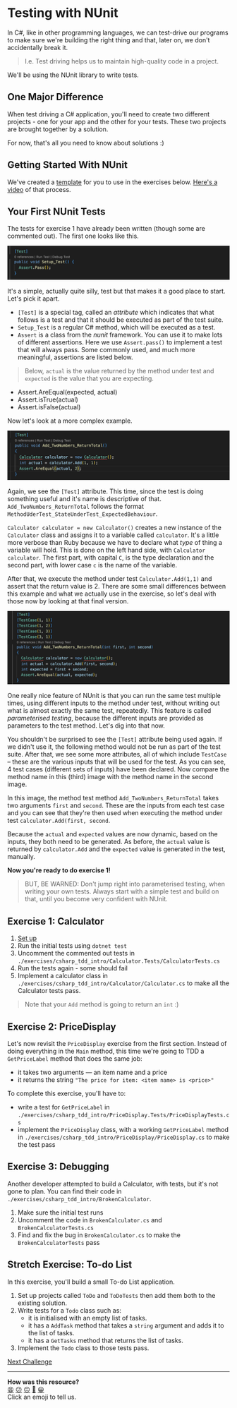 # Testing with NUnit

In C#, like in other programming languages, we can test-drive our programs to make sure we're building the right thing and that, later on, we don't accidentally break it.

> I.e. Test driving helps us to maintain high-quality code in a project.

We'll be using the NUnit library to write tests. 

## One Major Difference

When test driving a C# application, you'll need to create two different projects - one for your app and the other for your tests. These two projects are brought together by a solution.

For now, that's all you need to know about solutions :)

## Getting Started With NUnit

We've created a [template][tdd_template] for you to use in the exercises below. [Here's a video][nunit_setup] of that process.

[tdd_template]: ./exercises/csharp_tdd_intro/README.md
[nunit_setup]: https://youtu.be/jg80CVIwt8U

## Your First NUnit Tests

The tests for exercise 1 have already been written (though some are commented out). The first one looks like this.

![Exercise 1 Test 1](resources/05_exercise_1_tests_1.png)

It's a simple, actually quite silly, test but that makes it a good place to start. Let's pick it apart.

- `[Test]` is a special tag, called an _attribute_ which indicates that what follows is a test and that it should be executed as part of the test suite.
- `Setup_Test` is a regular C# method, which will be executed as a test.
- `Assert` is a class from the _nunit_ framework. You can use it to make lots of different assertions. Here we use `Assert.pass()` to implement a test that will always pass. Some commonly used, and much more meaningful, assertions are listed below.

> Below, `actual` is the value returned by the method under test and `expected` is the value that you are expecting.

* Assert.AreEqual(expected, actual)
* Assert.isTrue(actual)
* Assert.isFalse(actual)

Now let's look at a more complex example.

![Exercise 1 Test 2 - simplified](resources/06_exercise_1_tests_2.png)

Again, we see the `[Test]` attribute. This time, since the test is doing something useful and it's name is descriptive of that. `Add_TwoNumbers_ReturnTotal` follows the format `MethodUderTest_StateUnderTest_ExpectedBehaviour`.

`Calculator calculator = new Calculator()` creates a new instance of the `Calculator` class and assigns it to a variable called `calculator`. It's a little more verbose than Ruby because we have to declare what _type_ of thing a variable will hold. This is done on the left hand side, with `Calculator calculator`. The first part, with capital `C`, is the type declaration and the second part, with lower case `c` is the name of the variable.

After that, we execute the method under test `Calculator.Add(1,1)` and assert that the return value is 2. There are some small differences between this example and what we actually use in the exercise, so let's deal with those now by looking at that final version.

![Exercise 1 Test 2 - complete](resources/07_exercise_1_tests_3.png)

One really nice feature of NUnit is that you can run the same test multiple times, using different inputs to the method under test, without writing out what is almost exactly the same test, repeatedly. This feature is called _parameterised testing_, because the different inputs are provided as parameters to the test method. Let's dig into that now.

You shouldn't be surprised to see the `[Test]` attribute being used again. If we didn't use it, the following method would not be run as part of the test suite. After that, we see some more attributes, all of which include `TestCase` – these are the various inputs that will be used for the test. As you can see, 4 test cases (different sets of inputs) have been declared. Now compare the method name in this (third) image with the method name in the second image.

In this image, the method test method `Add_TwoNumbers_ReturnTotal` takes two arguments `first` and `second`. These are the inputs from each test case and you can see that they're then used when executing the method under test `calculator.Add(first, second`.

Because the `actual` and `expected` values are now dynamic, based on the inputs, they both need to be generated. As before, the `actual` value is returned by `calculator.Add` and the `expected` value is generated in the test, manually.

**Now you're ready to do exercise 1!**

> BUT, BE WARNED: Don't jump right into parameterised testing, when writing your own tests. Always start with a simple test and build on that, until you become very confident with NUnit.

## Exercise 1: Calculator

1. [Set up](./exercises/csharp_tdd_intro/README.md#getting-started)
2. Run the initial tests using `dotnet test`
3. Uncomment the commented out tests in `./exercises/csharp_tdd_intro/Calculator.Tests/CalculatorTests.cs`
4. Run the tests again - some should fail
5. Implement a calculator class in `./exercises/csharp_tdd_intro/Calculator/Calculator.cs` to make all the Calculator tests pass.

> Note that your `Add` method is going to return an `int` :)

## Exercise 2: PriceDisplay

Let's now revisit the `PriceDisplay` exercise from the first section. Instead of doing everything in the `Main` method, this time we're going to TDD a `GetPriceLabel` method that does the same job:
  * it takes two arguments — an item name and a price
  * it returns the string `"The price for item: <item name> is <price>"`

To complete this exercise, you'll have to:
  * write a test for `GetPriceLabel` in `./exercises/csharp_tdd_intro/PriceDisplay.Tests/PriceDisplayTests.cs`
  * implement the `PriceDisplay` class, with a working `GetPriceLabel` method in `./exercises/csharp_tdd_intro/PriceDisplay/PriceDisplay.cs` to make the test pass

## Exercise 3: Debugging

Another developer attempted to build a Calculator, with tests, but it's not gone to plan. You can find their code in `./exercises/csharp_tdd_intro/BrokenCalculator`.

1. Make sure the initial test runs
2. Uncomment the code in `BrokenCalculator.cs` and `BrokenCalculatorTests.cs`
3. Find and fix the bug in `BrokenCalculator.cs` to make the `BrokenCalculatorTests` pass

## Stretch Exercise: To-do List

In this exercise, you'll build a small To-do List application.

1. Set up projects called `ToDo` and `ToDoTests` then add them both to the existing solution.
2. Write tests for a `Todo` class such as:
   * it is initialised with an empty list of tasks.
   * it has a `AddTask` method that takes a `string` argument and adds it to the list of tasks.
   * it has a `GetTasks` method that returns the list of tasks.
3. Implement the `Todo` class to those tests pass.


[Next Challenge](05_challenge_game.md)

<!-- BEGIN GENERATED SECTION DO NOT EDIT -->

---

**How was this resource?**  
[😫](https://airtable.com/shrUJ3t7KLMqVRFKR?prefill_Repository=makersacademy%2Fcsharp-fundamentals&prefill_File=main%2F04_testing_with_nunit.md&prefill_Sentiment=😫) [😕](https://airtable.com/shrUJ3t7KLMqVRFKR?prefill_Repository=makersacademy%2Fcsharp-fundamentals&prefill_File=main%2F04_testing_with_nunit.md&prefill_Sentiment=😕) [😐](https://airtable.com/shrUJ3t7KLMqVRFKR?prefill_Repository=makersacademy%2Fcsharp-fundamentals&prefill_File=main%2F04_testing_with_nunit.md&prefill_Sentiment=😐) [🙂](https://airtable.com/shrUJ3t7KLMqVRFKR?prefill_Repository=makersacademy%2Fcsharp-fundamentals&prefill_File=main%2F04_testing_with_nunit.md&prefill_Sentiment=🙂) [😀](https://airtable.com/shrUJ3t7KLMqVRFKR?prefill_Repository=makersacademy%2Fcsharp-fundamentals&prefill_File=main%2F04_testing_with_nunit.md&prefill_Sentiment=😀)  
Click an emoji to tell us.

<!-- END GENERATED SECTION DO NOT EDIT -->
